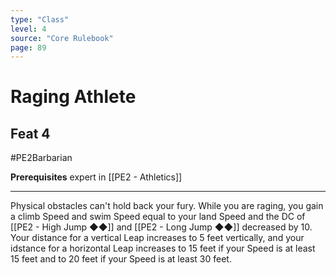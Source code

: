 ```yaml
---
type: "Class"
level: 4
source: "Core Rulebook"
page: 89
---
```

# Raging Athlete
## Feat 4
#PE2Barbarian

**Prerequisites** expert in [[PE2 - Athletics]]

---
Physical obstacles can't hold back your fury. While you are raging, you gain a climb Speed and swim Speed equal to your land Speed and the DC of [[PE2 - High Jump ◆◆]] and [[PE2 - Long Jump ◆◆]] decreased by 10. Your distance for a vertical Leap increases to 5 feet vertically, and your idstance for a horizontal Leap increases to 15 feet if your Speed is at least 15 feet and to 20 feet if your Speed is at least 30 feet.